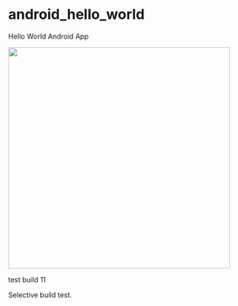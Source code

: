 android_hello_world
===================    
Hello World Android App
  
<img src="http://i.imgur.com/dio0DXF.png" width="450" />

test build 11 

Selective build test. 
 
  
